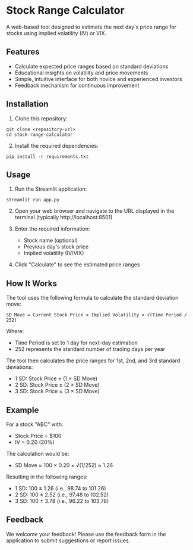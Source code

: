 # Stock Range Calculator

A web-based tool designed to estimate the next day's price range for stocks using implied volatility (IV) or VIX.

## Features

- Calculate expected price ranges based on standard deviations
- Educational insights on volatility and price movements
- Simple, intuitive interface for both novice and experienced investors
- Feedback mechanism for continuous improvement

## Installation

1. Clone this repository:
```
git clone <repository-url>
cd stock-range-calculator
```

2. Install the required dependencies:
```
pip install -r requirements.txt
```

## Usage

1. Run the Streamlit application:
```
streamlit run app.py
```

2. Open your web browser and navigate to the URL displayed in the terminal (typically http://localhost:8501)

3. Enter the required information:
   - Stock name (optional)
   - Previous day's stock price
   - Implied volatility (IV/VIX)

4. Click "Calculate" to see the estimated price ranges

## How It Works

The tool uses the following formula to calculate the standard deviation move:

```
SD Move = Current Stock Price × Implied Volatility × √(Time Period / 252)
```

Where:
- Time Period is set to 1 day for next-day estimation
- 252 represents the standard number of trading days per year

The tool then calculates the price ranges for 1st, 2nd, and 3rd standard deviations:
- 1 SD: Stock Price ± (1 × SD Move)
- 2 SD: Stock Price ± (2 × SD Move)
- 3 SD: Stock Price ± (3 × SD Move)

## Example

For a stock "ABC" with:
- Stock Price = $100
- IV = 0.20 (20%)

The calculation would be:
- SD Move ≈ 100 × 0.20 × √(1/252) ≈ 1.26

Resulting in the following ranges:
- 1 SD: 100 ± 1.26 (i.e., 98.74 to 101.26)
- 2 SD: 100 ± 2.52 (i.e., 97.48 to 102.52)
- 3 SD: 100 ± 3.78 (i.e., 96.22 to 103.78)

## Feedback

We welcome your feedback! Please use the feedback form in the application to submit suggestions or report issues. 
